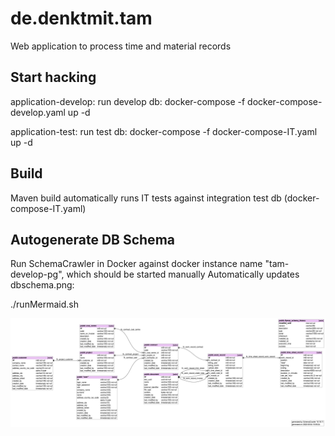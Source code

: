 # de.denktmit.tam

Web application to process time and material records

## Start hacking
application-develop:
run develop db: docker-compose -f docker-compose-develop.yaml up -d

application-test:
run test db: docker-compose -f docker-compose-IT.yaml up -d

## Build
Maven build automatically runs IT tests against integration test db (docker-compose-IT.yaml)

## Autogenerate DB Schema
Run SchemaCrawler in Docker against docker instance name "tam-develop-pg", which should be started manually Automatically updates dbschema.png:

./runMermaid.sh

![image info](./dbschema.png)
